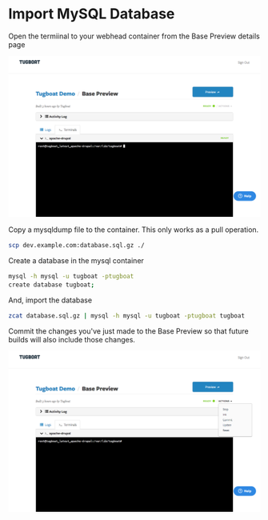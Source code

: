# Import MySQL Database

Open the termiinal to your webhead container from the Base Preview details page

![Webhead Terminal](_images/base-terminal.png)

Copy a mysqldump file to the container. This only works as a pull operation.

```sh
scp dev.example.com:database.sql.gz ./
```

Create a database in the mysql container

```sh
mysql -h mysql -u tugboat -ptugboat
create database tugboat;
```

And, import the database

```sh
zcat database.sql.gz | mysql -h mysql -u tugboat -ptugboat tugboat
```

Commit the changes you've just made to the Base Preview so that future builds
will also include those changes.

![Action Menu](_images/base-actions.png)
